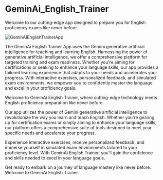 # GeminAi_English_Trainer
Welcome to our cutting-edge app designed to prepare you for English proficiency exams like never before. 

![GeminAIEnglishTrainerApp](GeminAIEnglishTrainerApp.png)

The GeminAi English Trainer App uses the Gemini generative artificial intelligence for teaching and learning English. Harnessing the power of generative artificial intelligence, we offer a comprehensive platform for targeted training and exam readiness. Whether you're aiming for certifications or seeking to enhance your language skills, our app provides a tailored learning experience that adapts to your needs and accelerates your progress. With interactive exercises, personalized feedback, and simulated exam environments, we empower you to confidently master the language and excel in your proficiency goals.


Welcome to GeminAi English Trainer, where cutting-edge technology meets English proficiency preparation like never before.

Our app utilizes the power of Gemini generative artificial intelligence to revolutionize the way you learn and teach English. Whether you're gearing up for certification exams or simply aiming to enhance your language skills, our platform offers a comprehensive suite of tools designed to meet your specific needs and accelerate your progress.

Experience interactive exercises, receive personalized feedback, and immerse yourself in simulated exam environments tailored to your proficiency level. With GeminAi English Trainer, you'll gain the confidence and skills needed to excel in your language goals.

Get ready to embark on a journey of language mastery like never before. Welcome to GeminAi English Trainer.
